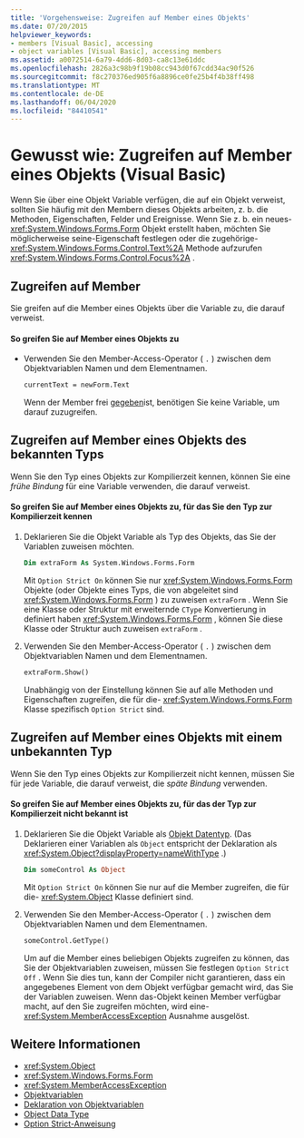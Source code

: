 ```yaml
---
title: 'Vorgehensweise: Zugreifen auf Member eines Objekts'
ms.date: 07/20/2015
helpviewer_keywords:
- members [Visual Basic], accessing
- object variables [Visual Basic], accessing members
ms.assetid: a0072514-6a79-4dd6-8d03-ca8c13e61ddc
ms.openlocfilehash: 2826a3c98b9f19b08cc943d0f67cdd34ac90f526
ms.sourcegitcommit: f8c270376ed905f6a8896ce0fe25b4f4b38ff498
ms.translationtype: MT
ms.contentlocale: de-DE
ms.lasthandoff: 06/04/2020
ms.locfileid: "84410541"
---
```

# <a name="how-to-access-members-of-an-object-visual-basic"></a>Gewusst wie: Zugreifen auf Member eines Objekts (Visual Basic)

Wenn Sie über eine Objekt Variable verfügen, die auf ein Objekt verweist, sollten Sie häufig mit den Membern dieses Objekts arbeiten, z. b. die Methoden, Eigenschaften, Felder und Ereignisse. Wenn Sie z. b. ein neues- <xref:System.Windows.Forms.Form> Objekt erstellt haben, möchten Sie möglicherweise seine-Eigenschaft festlegen oder die zugehörige- <xref:System.Windows.Forms.Control.Text%2A> Methode aufzurufen <xref:System.Windows.Forms.Control.Focus%2A> .

## <a name="accessing-members"></a>Zugreifen auf Member

Sie greifen auf die Member eines Objekts über die Variable zu, die darauf verweist.

#### <a name="to-access-members-of-an-object"></a>So greifen Sie auf Member eines Objekts zu

- Verwenden Sie den Member-Access-Operator ( `.` ) zwischen dem Objektvariablen Namen und dem Elementnamen.

    ```vb
    currentText = newForm.Text
    ```

    Wenn der Member frei [gegeben](../../../language-reference/modifiers/shared.md)ist, benötigen Sie keine Variable, um darauf zuzugreifen.

## <a name="accessing-members-of-an-object-of-known-type"></a>Zugreifen auf Member eines Objekts des bekannten Typs

Wenn Sie den Typ eines Objekts zur Kompilierzeit kennen, können Sie eine *frühe Bindung* für eine Variable verwenden, die darauf verweist.

#### <a name="to-access-members-of-an-object-for-which-you-know-the-type-at-compile-time"></a>So greifen Sie auf Member eines Objekts zu, für das Sie den Typ zur Kompilierzeit kennen

1. Deklarieren Sie die Objekt Variable als Typ des Objekts, das Sie der Variablen zuweisen möchten.

    ```vb
    Dim extraForm As System.Windows.Forms.Form
    ```

    Mit `Option Strict On` können Sie nur <xref:System.Windows.Forms.Form> Objekte (oder Objekte eines Typs, die von abgeleitet sind <xref:System.Windows.Forms.Form> ) zu zuweisen `extraForm` . Wenn Sie eine Klasse oder Struktur mit erweiternde `CType` Konvertierung in definiert haben <xref:System.Windows.Forms.Form> , können Sie diese Klasse oder Struktur auch zuweisen `extraForm` .

2. Verwenden Sie den Member-Access-Operator ( `.` ) zwischen dem Objektvariablen Namen und dem Elementnamen.

    ```vb
    extraForm.Show()
    ```

    Unabhängig von der Einstellung können Sie auf alle Methoden und Eigenschaften zugreifen, die für die- <xref:System.Windows.Forms.Form> Klasse spezifisch `Option Strict` sind.

## <a name="accessing-members-of-an-object-of-unknown-type"></a>Zugreifen auf Member eines Objekts mit einem unbekannten Typ

Wenn Sie den Typ eines Objekts zur Kompilierzeit nicht kennen, müssen Sie für jede Variable, die darauf verweist, die *späte Bindung* verwenden.

#### <a name="to-access-members-of-an-object-for-which-you-do-not-know-the-type-at-compile-time"></a>So greifen Sie auf Member eines Objekts zu, für das der Typ zur Kompilierzeit nicht bekannt ist

1. Deklarieren Sie die Objekt Variable als [Objekt Datentyp](../../../language-reference/data-types/object-data-type.md). (Das Deklarieren einer Variablen als `Object` entspricht der Deklaration als <xref:System.Object?displayProperty=nameWithType> .)

    ```vb
    Dim someControl As Object
    ```

    Mit `Option Strict On` können Sie nur auf die Member zugreifen, die für die- <xref:System.Object> Klasse definiert sind.

2. Verwenden Sie den Member-Access-Operator ( `.` ) zwischen dem Objektvariablen Namen und dem Elementnamen.

    ```vb
    someControl.GetType()
    ```

    Um auf die Member eines beliebigen Objekts zugreifen zu können, das Sie der Objektvariablen zuweisen, müssen Sie festlegen `Option Strict Off` . Wenn Sie dies tun, kann der Compiler nicht garantieren, dass ein angegebenes Element von dem Objekt verfügbar gemacht wird, das Sie der Variablen zuweisen. Wenn das-Objekt keinen Member verfügbar macht, auf den Sie zugreifen möchten, wird eine- <xref:System.MemberAccessException> Ausnahme ausgelöst.

## <a name="see-also"></a>Weitere Informationen

- <xref:System.Object>
- <xref:System.Windows.Forms.Form>
- <xref:System.MemberAccessException>
- [Objektvariablen](object-variables.md)
- [Deklaration von Objektvariablen](object-variable-declaration.md)
- [Object Data Type](../../../language-reference/data-types/object-data-type.md)
- [Option Strict-Anweisung](../../../language-reference/statements/option-strict-statement.md)
